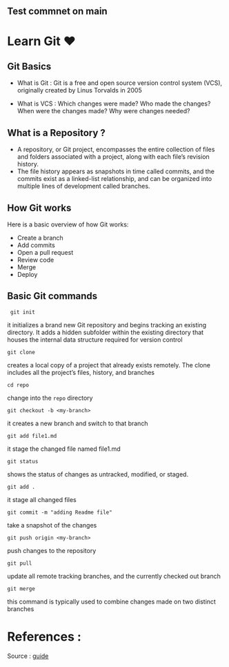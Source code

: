 ## Test commnet on main

# Learn Git :heart:

## Git Basics

- What is Git : Git is a free and open source version control system (VCS), originally created by Linus Torvalds in 2005

- What is VCS :
 Which changes were made? 
 Who made the changes? 
 When were the changes made? 
 Why were changes needed?

## What is a Repository ?

 - A repository, or Git project, encompasses the entire collection of files and folders associated with a project, along with each file’s revision history.
 - The file history appears as snapshots in time called commits, and the commits exist as a linked-list relationship, and can be organized into multiple lines of development called branches.


## How Git works

Here is a basic overview of how Git works: 

- Create a branch 
- Add commits
- Open a pull request
- Review code
- Merge
- Deploy

## Basic Git commands 

```
 git init 
```
 it initializes a brand new Git repository and begins tracking an existing directory. It adds a hidden subfolder within the existing directory that houses the internal data structure required for version control

```
git clone 
```
creates a local copy of a project that already exists remotely. The clone includes all the project’s files, history, and branches

```
cd repo
```
change into the `repo` directory

```
git checkout -b <my-branch>
```
it creates a new branch and switch to that branch 

```
git add file1.md 
```
it stage the changed file named file1.md

```
git status
```
shows the status of changes as untracked, modified, or staged.

```
git add . 
```
it stage all changed files

```
git commit -m "adding Readme file"
```
take a snapshot of the changes

```
git push origin <my-branch>
```
push changes to the repository 

```
git pull
```
update all remote tracking branches, and the currently checked out branch

```
git merge
```
this command is typically used to combine changes made on two distinct branches


# References :
Source : [guide](https://guides.github.com/introduction/git-handbook/)

